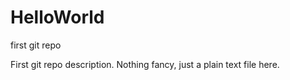 HelloWorld
==========

first git repo

First git repo description. Nothing fancy, just a plain text file here. 
